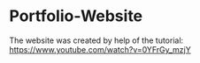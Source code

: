 # Portfolio-Website

The website was created by help of the tutorial: https://www.youtube.com/watch?v=0YFrGy_mzjY
